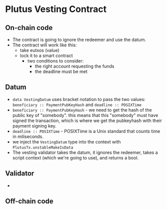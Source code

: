 # Plutus Vesting Contract

## On-chain code

- The contract is going to ignore the redeemer and use the datum. 
- The contract will work like this:
    - take eutxos (value)
    - lock it to a smart contract
        - two conditions to consider:
            - the right account requesting the funds
            - the deadline must be met

## Datum

- `data VestingDatum` uses bracket notation to pass the two values: `beneficiary :: PaymentPubKeyHash` and `deadline :: POSIXTime`
- `beneficiary :: PaymentPubKeyHash` - we need to get the hash of the public key of "somebody". this means that this "somebody" must have signed the transaction, which is where we get the pubkeyhash with their payment signing key.
- `deadline :: POSIXTime` - POSIXTime is a Unix standard that counts time in miliseconds. 
- we inject the `VestingDatum` type into the context with `PlutusTx.unstableMakeIsData`
- The vesting validator takes the datum, it ignores the redeemer, takes a script context (which we're going to use), and returns a bool. 

## Validator

- 


## Off-chain code